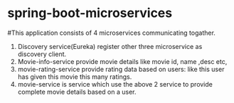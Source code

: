 # spring-boot-microservices

#This application consists of 4 microservices communicating togather.

1. Discovery service(Eureka) register other three microservice as discovery client.
2. Movie-info-service provide movie details like movie id, name ,desc etc,
3. movie-rating-service provide rating data based on users: like this user has given this movie this many ratings.
4. movie-service is service which  use the above 2 service to provide complete movie  details based on a user.